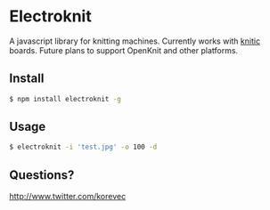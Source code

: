 # Electroknit

A javascript library for knitting machines. Currently works with [knitic](http://www.knitic.com) boards. Future plans to support OpenKnit and other platforms.

## Install

````bash
$ npm install electroknit -g
````

## Usage

```bash
$ electroknit -i 'test.jpg' -o 100 -d 
````


## Questions?

http://www.twitter.com/korevec